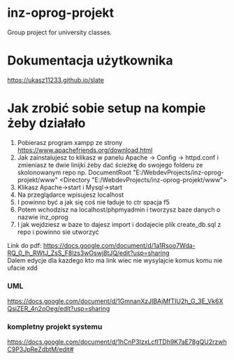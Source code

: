 # inz-oprog-projekt
Group project for university classes.

# Dokumentacja użytkownika
https://ukasz11233.github.io/slate

# Jak zrobić sobie setup na kompie żeby działało
1. Pobierasz program xampp ze strony https://www.apachefriends.org/download.html
2. Jak zainstalujesz to klikasz w panelu Apache -> Config -> httpd.conf i zmieniasz te dwie linijki żeby dać ścieżkę do swojego folderu ze skolonowanym repo np.
DocumentRoot "E:/WebdevProjects/inz-oprog-projekt/www"
<Directory "E:/WebdevProjects/inz-oprog-projekt/www">
3. Klikasz Apache->start i Mysql->start
4. Na przeglądarce wpisujesz localhost
5. I powinno być a jak się coś nie ładuje to ctr spacja f5
6. Potem wchodzisz na localhost/phpmyadmin i tworzysz baze danych o nazwie inz_oprog
7. I jak wejdziesz w baze to dajesz import i dodajecie plik create_db.sql z repo  i powinno sie utworzyć

Link do pdf: https://docs.google.com/document/d/1a1Rsoo7Wda-RQ_0_lh_RWtJ_ZsS_F8lzs3wOswj8tJQ/edit?usp=sharing  
Dalem edycje dla kazdego kto ma link wiec nie wysylajcie komus komu nie ufacie xdd

### UML
https://docs.google.com/document/d/1GmnanXzJIBAjMfTIU2h_G_3E_Vk6XQsiZER_4n2oOeg/edit?usp=sharing


### kompletny projekt systemu 
https://docs.google.com/document/d/1hCnP3IzxLcflTDh9K7aE78gQU2rzwhC9P3JpReZdbtM/edit#

